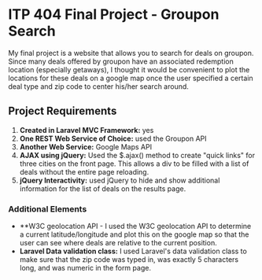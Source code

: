 # ITP 404 Final Project - Groupon Search

My final project is a website that allows you to search for deals on groupon. Since many deals offered by groupon have an associated redemption location (especially getaways), I thought it would be convenient to plot the locations for these deals on a google map once the user specified a certain deal type and zip code to center his/her search around. 

## Project Requirements
1. **Created in Laravel MVC Framework:** yes
2. **One REST Web Service of Choice:** used the Groupon API
3. **Another Web Service:** Google Maps API
4. **AJAX using jQuery:** Used the $.ajax() method to create "quick links" for three cities on the front page. This allows a div to be filled with a list of deals without the entire page reloading.   
5. **jQuery Interactivity:** used jQuery to hide and show additional information for the list of deals on the results page. 

### Additional Elements
- **W3C geolocation API - I used the W3C geolocation API to determine a current latitude/longitude and plot this on the google map so that the user can see where deals are relative to the current position.
- **Laravel Data validation class:** I used Laravel's data validation class to make sure that the zip code was typed in, was exactly 5 characters long, and was numeric in the form page.
